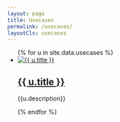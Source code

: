 ```yaml
---
layout: page
title: Usecases
permalink: /usecases/
layoutCls: usecases
---
```


<ul>
{% for u in site.data.usecases %}
    <li>
        <div class="img-wrap">
            <a href="{{ u.url }}" title="{{ u.title }}" target="_blank">
                <img src="{{ u.img_src | prepend: site.baseurl }}" alt="{{ u.title }}"/>
            </a>
        </div>
        <h2><a href="{{ u.url }}" title="{{ u.title }}" target="_blank">{{ u.title }}</a></h2>
        <p>{{u.description}}</p>
    </li>
{% endfor %}
</ul>


